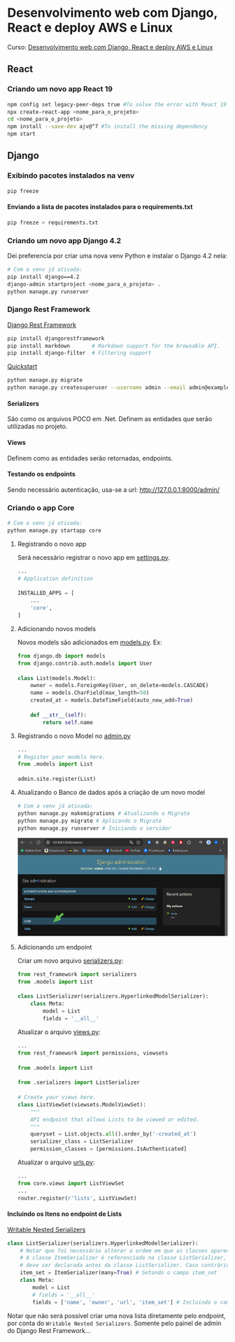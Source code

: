 # Desenvolvimento web com Django, React e deploy AWS e Linux

Curso: [Desenvolvimento web com Django, React e deploy AWS e Linux](https://www.udemy.com/course/desenvolvimento-web-com-django-react-e-deploy-aws-e-linux/)

## React

### Criando um novo app React 19

```bash
npm config set legacy-peer-deps true #To solve the error with React 19
npx create-react-app <nome_para_o_projeto>
cd <nome_para_o_projeto>
npm install --save-dev ajv@^7 #To install the missing dependency
npm start
```

## Django

### Exibindo pacotes instalados na venv

```bash
pip freeze
```

#### Enviando a lista de pacotes instalados para o requirements.txt

```bash
pip freeze > requirements.txt
```

### Criando um novo app Django 4.2

Dei preferencia por criar uma nova venv Python e instalar o Django 4.2 nela:

```bash
# Com a venv já ativada:
pip install django==4.2
django-admin startproject <nome_para_o_projeto> .
python manage.py runserver
```

### Django Rest Framework

[Django Rest Framework](https://www.django-rest-framework.org/)

```bash
pip install djangorestframework
pip install markdown       # Markdown support for the browsable API.
pip install django-filter  # Filtering support
```

[Quickstart](https://www.django-rest-framework.org/tutorial/quickstart/)

```bash
python manage.py migrate
python manage.py createsuperuser --username admin --email admin@example.com
```

#### Serializers

São como os arquivos POCO em .Net. Definem as entidades que serão utilizadas no projeto.

#### Views

Definem como as entidades serão retornadas, endpoints.

#### Testando os endpoints

Sendo necessário autenticação, usa-se a url: http://127.0.0.1:8000/admin/

### Criando o app Core

```bash
# Com a venv já ativada:
python manage.py startapp core
```

1. Registrando o novo app

    Será necessário registrar o novo app em [settings.py](./backend/djangoapp/settings.py).

    ```python
    ...
    # Application definition

    INSTALLED_APPS = [
        ...
        'core',
    ]
    ```

2. Adicionando novos models

    Novos models são adicionados em [models.py](./backend/core/models.py). Ex:

    ```python
    from django.db import models
    from django.contrib.auth.models import User

    class List(models.Model):
        owner = models.ForeignKey(User, on_delete=models.CASCADE)
        name = models.CharField(max_length=50)
        created_at = models.DateTimeField(auto_now_add=True)

        def __str__(self):
            return self.name
    ```

3. Registrando o novo Model no [admin.py](./backend/core/admin.py)

    ```python
    ...
    # Register your models here.
    from .models import List

    admin.site.register(List)
    ```

4. Atualizando o Banco de dados após a criação de um novo model

    ```bash
    # Com a venv já ativada:
    python manage.py makemigrations # Atualizando o Migrate
    python manage.py migrate # Aplicando o Migrate
    python manage.py runserver # Iniciando o servidor
    ```

    ![DjangoRestFramework_RegistrandoNovoModel](img/DjangoRestFramework_RegistrandoNovoModel.png)

5. Adicionando um endpoint

    Criar um novo arquivo [serializers.py](./backend/core/serializers.py):

    ```python
    from rest_framework import serializers
    from .models import List

    class ListSerializer(serializers.HyperlinkedModelSerializer):
        class Meta:
            model = List
            fields = '__all__'
    ```

    Atualizar o arquivo [views.py](./backend/core/views.py):

    ```python
    ...
    from rest_framework import permissions, viewsets

    from .models import List

    from .serializers import ListSerializer

    # Create your views here.
    class ListViewSet(viewsets.ModelViewSet):
        """
        API endpoint that allows Lists to be viewed or edited.
        """
        queryset = List.objects.all().order_by('-created_at')
        serializer_class = ListSerializer
        permission_classes = [permissions.IsAuthenticated]
    ```

    Atualizar o arquivo [urls.py](./backend/djangoapp/urls.py):

    ```python
    ...
    from core.views import ListViewSet
    ...
    router.register(r'lists', ListViewSet)
    ```

#### Incluindo os Itens no endpoint de Lists

[Writable Nested Serializers](https://www.django-rest-framework.org/topics/writable-nested-serializers/)

```python
class ListSerializer(serializers.HyperlinkedModelSerializer):
    # Notar que foi necessário alterar a ordem em que as classes aparecem no arquivo.
    # A classe ItemSerializer é referenciada na classe ListSerializer, então a classe ItemSerializer
    # deve ser declarada antes da classe ListSerializer. Caso contrário, o código não funcionará. 🤦‍♂️
    item_set = ItemSerializer(many=True) # Setando o campo item_set
    class Meta:
        model = List
        # fields = '__all__'
        fields = ['name', 'owner', 'url', 'item_set'] # Incluindo o campo item_set
```

Notar que não será possível criar uma nova lista diretamente pelo endpoint, por conta do `Writable Nested Serializers`. Somente pelo painel de admin do Django Rest Framework...
